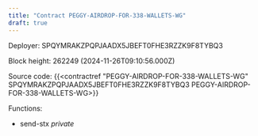 ```yaml
---
title: "Contract PEGGY-AIRDROP-FOR-338-WALLETS-WG"
draft: true
---
```

Deployer: SPQYMRAKZPQPJAADX5JBEFT0FHE3RZZK9F8TYBQ3


 



Block height: 262249 (2024-11-26T09:10:56.000Z)

Source code: {{<contractref "PEGGY-AIRDROP-FOR-338-WALLETS-WG" SPQYMRAKZPQPJAADX5JBEFT0FHE3RZZK9F8TYBQ3 PEGGY-AIRDROP-FOR-338-WALLETS-WG>}}

Functions:

* send-stx _private_
